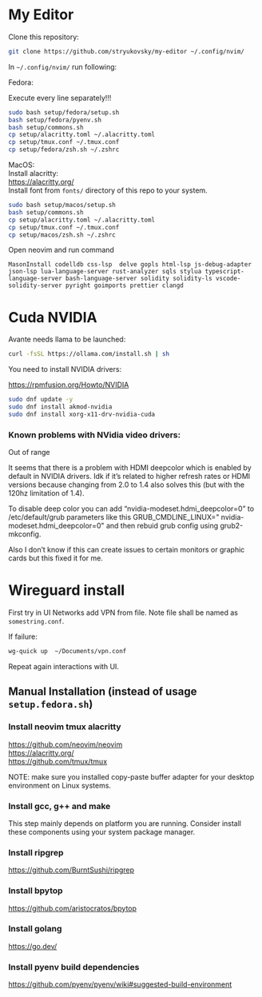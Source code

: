 # My Editor


Clone this repository:

```sh 
git clone https://github.com/stryukovsky/my-editor ~/.config/nvim/
```


In `~/.config/nvim/` run following:  

Fedora:  

Execute every line separately!!!  
```sh
sudo bash setup/fedora/setup.sh 
bash setup/fedora/pyenv.sh
bash setup/commons.sh
cp setup/alacritty.toml ~/.alacritty.toml
cp setup/tmux.conf ~/.tmux.conf
cp setup/fedora/zsh.sh ~/.zshrc
```

MacOS:  
Install alacritty:  
https://alacritty.org/  
Install font from `fonts/` directory of this repo to your system.   
```sh
sudo bash setup/macos/setup.sh 
bash setup/commons.sh
cp setup/alacritty.toml ~/.alacritty.toml
cp setup/tmux.conf ~/.tmux.conf
cp setup/macos/zsh.sh ~/.zshrc
```


Open neovim and run command
```
MasonInstall codelldb css-lsp  delve gopls html-lsp js-debug-adapter json-lsp lua-language-server rust-analyzer sqls stylua typescript-language-server bash-language-server solidity solidity-ls vscode-solidity-server pyright goimports prettier clangd
```

# Cuda NVIDIA
Avante needs llama to be launched: 

```sh
curl -fsSL https://ollama.com/install.sh | sh
```

You need to install NVIDIA drivers:  

https://rpmfusion.org/Howto/NVIDIA


```sh
sudo dnf update -y 
sudo dnf install akmod-nvidia 
sudo dnf install xorg-x11-drv-nvidia-cuda 
```


### Known problems with NVidia video drivers:  

Out of range

It seems that there is a problem with HDMI deepcolor which is enabled by default in NVIDIA drivers. Idk if it’s related to higher refresh rates or HDMI versions because changing from 2.0 to 1.4 also solves this (but with the 120hz limitation of 1.4).

To disable deep color you can add “nvidia-modeset.hdmi_deepcolor=0” to /etc/default/grub parameters like this GRUB_CMDLINE_LINUX="<other-parameters> nvidia-modeset.hdmi_deepcolor=0" and then rebuid grub config using grub2-mkconfig.

Also I don’t know if this can create issues to certain monitors or graphic cards but this fixed it for me.

# Wireguard install
First try in UI Networks add VPN from file. Note file shall be named as `somestring.conf`.  

If failure:

```sh
wg-quick up  ~/Documents/vpn.conf
```

Repeat again interactions with UI.  

## Manual Installation (instead of usage `setup.fedora.sh`)

### Install neovim tmux alacritty 

https://github.com/neovim/neovim   
https://alacritty.org/  
https://github.com/tmux/tmux  

NOTE: make sure you installed copy-paste buffer adapter for your desktop environment on Linux systems.  

### Install gcc, g++ and make

This step mainly depends on platform you are running. Consider install these components using your system package manager.  

### Install ripgrep

https://github.com/BurntSushi/ripgrep

### Install bpytop

https://github.com/aristocratos/bpytop  

### Install golang 

https://go.dev/

### Install pyenv build dependencies

https://github.com/pyenv/pyenv/wiki#suggested-build-environment
